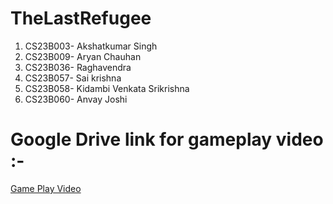 # TheLastRefugee
1) CS23B003- Akshatkumar Singh
2) CS23B009- Aryan Chauhan
3) CS23B036- Raghavendra
4) CS23B057- Sai krishna
5) CS23B058- Kidambi Venkata Srikrishna
6) CS23B060- Anvay Joshi

# Google Drive link for gameplay video :-
[Game Play Video](https://drive.google.com/file/d/18Jxmp5eq5AK8CcX48NtN6NpnTOaDLVbI/view?usp=sharing) 
